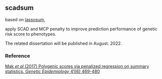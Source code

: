 ## scadsum

based on [lassosum](https://github.com/tshmak/lassosum),

apply SCAD and MCP penalty to improve prediction performance of genetic risk score to phenotypes.

The related dissertation will be published in August. 2022.

### Reference
[Mak _et al_ (2017) Polygenic scores via penalized regression on summary statistics. _Genetic Epidemiology_ 41(6) 469-480](https://onlinelibrary.wiley.com/doi/abs/10.1002/gepi.22050)